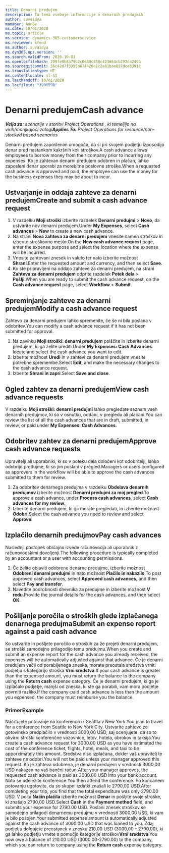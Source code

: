 ```yaml
---
title: Denarni predujem
description: Ta tema vsebuje informacije o denarnih predujmih.
author: suvaidya
manager: AnnBe
ms.date: 10/01/2020
ms.topic: article
ms.service: dynamics-365-customerservice
ms.reviewer: kfend
ms.author: suvaidya
ms.dyn365.ops.version: ''
ms.search.validFrom: 2020-10-01
ms.openlocfilehash: 209fe0b8a79b2c0689c458c423664cb292da249b
ms.sourcegitcommit: 56c42d7f5995a674426a1c2a81bae897dceb391c
ms.translationtype: HT
ms.contentlocale: sl-SI
ms.lasthandoff: 10/01/2020
ms.locfileid: "3908598"
---
```

# <a name="cash-advance"></a><span data-ttu-id="db558-103">Denarni predujem</span><span class="sxs-lookup"><span data-stu-id="db558-103">Cash advance</span></span>

<span data-ttu-id="db558-104">_**Velja za:** scenarije v storitvi Project Operations , ki temeljijo na virih/manjkajoči zalogi_</span><span class="sxs-lookup"><span data-stu-id="db558-104">_**Applies To:** Project Operations for resource/non-stocked based scenarios_</span></span>

<span data-ttu-id="db558-105">Denarni predujem zaposlenim omogoča, da si pri svojem podjetju izposodijo denar pred nastankom kakršnih koli stroškov.</span><span class="sxs-lookup"><span data-stu-id="db558-105">A cash advance allows employees to borrow money from their company prior to incurring any expenses.</span></span> <span data-ttu-id="db558-106">Ko je zahtevan denarni predujem odobren in plačan, lahko zaposleni denar uporabi za morebitne poslovne stroške.</span><span class="sxs-lookup"><span data-stu-id="db558-106">When a requested cash advance is approved and paid, the employee can use the money for the business expenses they may be about to incur.</span></span> 

## <a name="create-and-submit-a-cash-advance-request"></a><span data-ttu-id="db558-107">Ustvarjanje in oddaja zahteve za denarni predujem</span><span class="sxs-lookup"><span data-stu-id="db558-107">Create and submit a cash advance request</span></span>

1. <span data-ttu-id="db558-108">V razdelku **Moji stroški** izberite razdelek **Denarni predujmi** > **Novo**, da ustvarite nov denarni predujem.</span><span class="sxs-lookup"><span data-stu-id="db558-108">Under **My Expenses**, select **Cash advances** > **New** to create a new cash advance.</span></span> 
2. <span data-ttu-id="db558-109">Na strani **Nova zahteva za denarni predujem** vnesite namen stroškov in izberite stroškovno mesto.</span><span class="sxs-lookup"><span data-stu-id="db558-109">On the **New cash advance request** page, enter the expense purpose and select the location where the expense will be incurred.</span></span>
3. <span data-ttu-id="db558-110">Vnesite zahtevani znesek in valuto ter nato izberite možnost **Shrani**.</span><span class="sxs-lookup"><span data-stu-id="db558-110">Enter the requested amount and currency, and then select **Save**.</span></span> 
4. <span data-ttu-id="db558-111">Ko ste pripravljeni na oddajo zahteve za denarni predujem, na strani **Zahteva za denarni predujem** odprite razdelek **Potek dela** > **Pošlji**.</span><span class="sxs-lookup"><span data-stu-id="db558-111">When you are ready to submit the cash advance request, on the **Cash advance request** page, select **Workflow** > **Submit**.</span></span>

## <a name="modify-a-cash-advance-request"></a><span data-ttu-id="db558-112">Spreminjanje zahteve za denarni predujem</span><span class="sxs-lookup"><span data-stu-id="db558-112">Modify a cash advance request</span></span>

<span data-ttu-id="db558-113">Zahtevo za denarni predujem lahko spremenite, če še ni bila poslana v odobritev.</span><span class="sxs-lookup"><span data-stu-id="db558-113">You can modify a cash advance request if it has not been submitted for approval.</span></span>

1. <span data-ttu-id="db558-114">Na zavihku **Moji stroški: denarni predujem** poiščite in izberite denarni predujem, ki ga želite urediti.</span><span class="sxs-lookup"><span data-stu-id="db558-114">Under **My Expenses: Cash Advances** locate and select the cash advance you want to edit.</span></span>
2. <span data-ttu-id="db558-115">Izberite možnost **Uredi** in v zahtevi za denarni predujem vnesite potrebne spremembe.</span><span class="sxs-lookup"><span data-stu-id="db558-115">Select **Edit**, and make the necessary changes to the cash advance request.</span></span> 
3. <span data-ttu-id="db558-116">Izberite **Shrani in zapri**.</span><span class="sxs-lookup"><span data-stu-id="db558-116">Select **Save and close**.</span></span>


## <a name="view-cash-advance-requests"></a><span data-ttu-id="db558-117">Ogled zahtev za denarni predujem</span><span class="sxs-lookup"><span data-stu-id="db558-117">View cash advance requests</span></span>
<span data-ttu-id="db558-118">V razdelku **Moji stroški: denarni predujmi** lahko pregledate seznam vseh denarnih predujmov, ki so v osnutku, oddani, v pregledu ali plačani.</span><span class="sxs-lookup"><span data-stu-id="db558-118">You can review the list of all the cash advances that are in draft, submitted, in review, or paid under **My Expenses: Cash Advances**.</span></span> 

## <a name="approve-cash-advance-requests"></a><span data-ttu-id="db558-119">Odobritev zahtev za denarni predujem</span><span class="sxs-lookup"><span data-stu-id="db558-119">Approve cash advance requests</span></span>

<span data-ttu-id="db558-120">Upravitelji ali uporabniki, ki so v poteku dela določeni kot odobritelji, lahko odobrijo predujme, ki so jim poslani v pregled.</span><span class="sxs-lookup"><span data-stu-id="db558-120">Managers or users configured as approvers in the workflow will be able to approve the cash advances submitted to them for review.</span></span> 

1. <span data-ttu-id="db558-121">Za odobritev denarnega predujma v razdelku **Obdelava denarnih predujmov** izberite možnost **Denarni predujmi za moj pregled**.</span><span class="sxs-lookup"><span data-stu-id="db558-121">To approve a cash advance, under **Process cash advances**, select **Cash advances for my review**.</span></span>
2. <span data-ttu-id="db558-122">Izberite denarni predujem, ki ga morate pregledati, in izberite možnost **Odobri**.</span><span class="sxs-lookup"><span data-stu-id="db558-122">Select the cash advance you need to review and select **Approve**.</span></span>  

## <a name="pay-cash-advances"></a><span data-ttu-id="db558-123">Izplačilo denarnih predujmov</span><span class="sxs-lookup"><span data-stu-id="db558-123">Pay cash advances</span></span> 
<span data-ttu-id="db558-124">Naslednji postopek običajno izvede računovodja ali uporabnik z računovodskimi dovoljenji.</span><span class="sxs-lookup"><span data-stu-id="db558-124">The following procedure is typically completed by an accountant or a user with accounting permissions.</span></span>

1. <span data-ttu-id="db558-125">Če želite objaviti odobrene denarne predujme, izberite možnost **Odobreni denarni predujmi** in nato možnost **Plačilo in nakazilo**.</span><span class="sxs-lookup"><span data-stu-id="db558-125">To post approved cash advances, select **Approved cash advances**, and then select **Pay and transfer**.</span></span>  
2. <span data-ttu-id="db558-126">Navedite podrobnosti dnevnika za predujme in izberite možnost **V redu**.</span><span class="sxs-lookup"><span data-stu-id="db558-126">Provide the journal details for the cash advances, and then select **OK**.</span></span> 

## <a name="submit-an-expense-report-against-a-paid-cash-advance"></a><span data-ttu-id="db558-127">Pošiljanje poročila o stroških glede izplačanega denarnega predujma</span><span class="sxs-lookup"><span data-stu-id="db558-127">Submit an expense report against a paid cash advance</span></span> 

<span data-ttu-id="db558-128">Ko ustvarite in pošljete poročilo o stroških za že prejeti denarni predujem, se stroški samodejno prilagodijo temu predujmu.</span><span class="sxs-lookup"><span data-stu-id="db558-128">When you create and submit an expense report for the cash advance you already received, the expenses will be automatically adjusted against that advance.</span></span> <span data-ttu-id="db558-129">Če je denarni predujem večji od porabljenega zneska, morate preostala sredstva vrniti podjetju s kategorijo stroška **Vrni sredstva**.</span><span class="sxs-lookup"><span data-stu-id="db558-129">If your cash advance is greater than the expensed amount, you must return the balance to the company using the **Return cash** expense category.</span></span> <span data-ttu-id="db558-130">Če je denarni predujem, ki ga je izplačalo podjetje, manjši od zneska, ki ste ga porabili, vam mora podjetje povrniti razliko.</span><span class="sxs-lookup"><span data-stu-id="db558-130">If the company-paid cash advance is less than the amount you expensed, the company must reimburse you the balance.</span></span> 

### <a name="example"></a><span data-ttu-id="db558-131">Primer</span><span class="sxs-lookup"><span data-stu-id="db558-131">Example</span></span>
<span data-ttu-id="db558-132">Načrtujete potovanje na konferenco iz Seattla v New York.</span><span class="sxs-lookup"><span data-stu-id="db558-132">You plan to travel for a conference from Seattle to New York City.</span></span> <span data-ttu-id="db558-133">Ustvarite zahtevo za gotovinsko predplačilo v vrednosti 3000,00 USD, saj ocenjujete, da so to okvirni stroški konferenčne vozovnice, letov, hotela, obrokov in taksija.</span><span class="sxs-lookup"><span data-stu-id="db558-133">You create a cash advance request for 3000.00 USD as you have estimated the cost of the conference ticket, flights, hotel, meals, and taxi to be apporximately this amount.</span></span> <span data-ttu-id="db558-134">Sredstva niso izplačana, dokler vaš upravitelj te zahteve ne odobri.</span><span class="sxs-lookup"><span data-stu-id="db558-134">You will not be paid unless your manager approved this request.</span></span> <span data-ttu-id="db558-135">Ko je zahteva odobrena, je denarni predujem v vrednosti 3000,00 USD nakazan na vaš bančni račun.</span><span class="sxs-lookup"><span data-stu-id="db558-135">After your manager approves, the requested cash advance is paid as 3000.00 USD into your bank account.</span></span> <span data-ttu-id="db558-136">Nato se udeležite konference.</span><span class="sxs-lookup"><span data-stu-id="db558-136">You then attend the conference.</span></span> <span data-ttu-id="db558-137">Po končanem potovanju ugotovite, da so skupni izdatki znašali le 2790,00 USD.</span><span class="sxs-lookup"><span data-stu-id="db558-137">After completing your trip, you find that the total expenditure was only 2790.00 USD.</span></span> <span data-ttu-id="db558-138">V polju **Način plačila** izberite možnost **Denar** in pošljite svoje stroške, ki znašajo 2790,00 USD.</span><span class="sxs-lookup"><span data-stu-id="db558-138">Select **Cash** in the **Payment method** field, and submits your expense for 2790.00 USD.</span></span> <span data-ttu-id="db558-139">Poslani znesek stroškov se samodejno prilagodi denarnemu predujmu v vrednosti 3000,00 USD, ki vam je bilo posojen.</span><span class="sxs-lookup"><span data-stu-id="db558-139">Your submitted expense amount is automatically adjusted against the cash advance of 3000.00 USD that was loaned to you.</span></span> <span data-ttu-id="db558-140">Zdaj podjetju dolgujete preostanek v znesku 210,00 USD (3000,00 – 2790,00), ki ga lahko podjetju vrnete s pomočjo kategorije stroškov**Vrni sredstva**.</span><span class="sxs-lookup"><span data-stu-id="db558-140">You now owe a balance of 210.00 USD (3000.00-2790.00) to the company, which you can return to company using the **Return cash** expense category.</span></span> 
